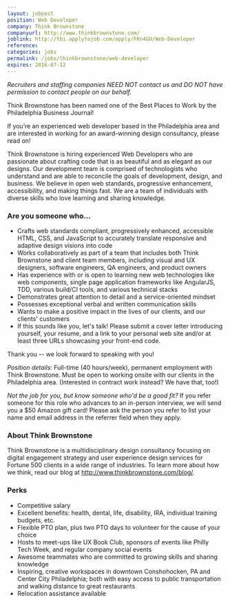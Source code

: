 ```yaml
---
layout: jobpost
position: Web Developer
company: Think Brownstone
companyurl: http://www.thinkbrownstone.com/
joblink: http://tbi.applytojob.com/apply/FKn4GU/Web-Developer
reference:
categories: jobs
permalink: /jobs/thinkbrownstone/web-developer
expires: 2016-07-12
---
```


_Recruiters and staffing companies NEED NOT contact us and DO NOT have permission to contact people on our behalf._

Think Brownstone has been named one of the Best Places to Work by the Philadelphia Business Journal! 

If you’re an experienced web developer based in the Philadelphia area and are interested in working for an award-winning design consultancy, please read on!

Think Brownstone is hiring experienced Web Developers who are passionate about crafting code that is as beautiful and as elegant as our designs. Our development team is comprised of technologists who understand and are able to reconcile the goals of development, design, and business. We believe in open web standards, progressive enhancement, accessibility, and making things fast. We are a team of individuals with diverse skills who love learning and sharing knowledge.

### Are you someone who...

* Crafts web standards compliant, progressively enhanced, accessible HTML, CSS, and JavaScript to accurately translate responsive and adaptive design visions into code
* Works collaboratively as part of a team that includes both Think Brownstone and client team members, including visual and UX designers, software engineers, QA engineers, and product owners
* Has experience with or is open to learning new web technologies like web components, single page application frameworks like AngularJS, TDD, various build/CI tools, and various technical stacks
* Demonstrates great attention to detail and a service-oriented mindset
* Possesses exceptional verbal and written communication skills
* Wants to make a positive impact in the lives of our clients, and our clients' customers
* If this sounds like you, let's talk! Please submit a cover letter introducing yourself, your resume, and a link to your personal web site and/or at least three URLs showcasing your front-end code.

Thank you -- we look forward to speaking with you!

*Position details:* Full-time (40 hours/week), permanent employment with Think Brownstone. Must be open to working onsite with our clients in the Philadelphia area. (Interested in contract work instead? We have that, too!)

*Not the job for you, but know someone who'd be a good fit?* If you refer someone for this role who advances to an in-person interview, we will send you a $50 Amazon gift card! Please ask the person you refer to list your name and email address in the referrer field when they apply.

### About Think Brownstone

Think Brownstone is a multidisciplinary design consultancy focusing on digital engagement strategy and user experience design services for Fortune 500 clients in a wide range of industries. To learn more about how we think, read our blog at http://www.thinkbrownstone.com/blog/.

### Perks

* Competitive salary
* Excellent benefits: health, dental, life, disability, IRA, individual training budgets, etc.
* Flexible PTO plan, plus two PTO days to volunteer for the cause of your choice
* Hosts to meet-ups like UX Book Club, sponsors of events like Philly Tech Week, and regular company social events
* Awesome teammates who are committed to growing skills and sharing knowledge
* Inspiring, creative workspaces in downtown Conshohocken, PA and Center City Philadelphia; both with easy access to public transportation and walking distance to great restaurants
* Relocation assistance available
